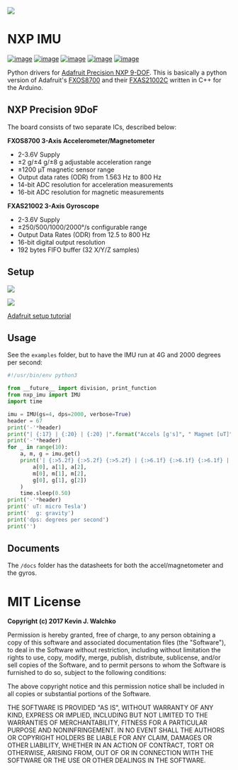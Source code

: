 ![](https://raw.githubusercontent.com/MomsFriendlyRobotCompany/nxp_imu/master/docs/pics/imu-iso.jpg)

# NXP IMU

[![image](https://img.shields.io/pypi/l/nxp_imu.svg)](https://github.com/MomsFriendlyRobotCompany/nxp_imu)
[![image](https://img.shields.io/pypi/pyversions/nxp_imu.svg)](https://github.com/MomsFriendlyRobotCompany/nxp_imu)
[![image](https://img.shields.io/pypi/wheel/nxp_imu.svg)](https://github.com/MomsFriendlyRobotCompany/nxp_imu)
[![image](https://img.shields.io/pypi/v/nxp_imu.svg)](https://github.com/MomsFriendlyRobotCompany/nxp_imu)
[![image](https://travis-ci.org/MomsFriendlyRobotCompany/nxp_imu.svg?branch=master)](https://travis-ci.org/MomsFriendlyRobotCompany/nxp_imu)

Python drivers for [Adafruit Precision NXP
9-DOF](https://www.adafruit.com/product/3463). This is basically a
python version of Adafruit\'s
[FXOS8700](https://github.com/adafruit/Adafruit_FXOS8700) and their
[FXAS21002C](https://github.com/adafruit/Adafruit_FXAS21002C) written in
C++ for the Arduino.

## NXP Precision 9DoF

The board consists of two separate ICs, described below:

**FXOS8700 3-Axis Accelerometer/Magnetometer**

-   2-3.6V Supply
-   ±2 g/±4 g/±8 g adjustable acceleration range
-   ±1200 µT magnetic sensor range
-   Output data rates (ODR) from 1.563 Hz to 800 Hz
-   14-bit ADC resolution for acceleration measurements
-   16-bit ADC resolution for magnetic measurements

**FXAS21002 3-Axis Gyroscope**

-   2-3.6V Supply
-   ±250/500/1000/2000°/s configurable range
-   Output Data Rates (ODR) from 12.5 to 800 Hz
-   16-bit digital output resolution
-   192 bytes FIFO buffer (32 X/Y/Z samples)

## Setup

![](https://raw.githubusercontent.com/MomsFriendlyRobotCompany/nxp_imu/master/docs/pics/imu-front.jpg)

![](https://raw.githubusercontent.com/MomsFriendlyRobotCompany/nxp_imu/master/docs/pics/imu-back.jpg)

[Adafruit setup
tutorial](https://learn.adafruit.com/nxp-precision-9dof-breakout?view=all)

## Usage

See the `examples` folder, but to have the IMU run at 4G and 2000
degrees per second:

```python
#!/usr/bin/env python3

from __future__ import division, print_function
from nxp_imu import IMU
import time

imu = IMU(gs=4, dps=2000, verbose=True)
header = 67
print('-'*header)
print("| {:17} | {:20} | {:20} |".format("Accels [g's]", " Magnet [uT]", "Gyros [dps]"))
print('-'*header)
for _ in range(10):
    a, m, g = imu.get()
    print('| {:>5.2f} {:>5.2f} {:>5.2f} | {:>6.1f} {:>6.1f} {:>6.1f} | {:>6.1f} {:>6.1f} {:>6.1f} |'.format(
        a[0], a[1], a[2],
        m[0], m[1], m[2],
        g[0], g[1], g[2])
    )
    time.sleep(0.50)
print('-'*header)
print(' uT: micro Tesla')
print('  g: gravity')
print('dps: degrees per second')
print('')
```

## Documents

The `/docs` folder has the datasheets for both the accel/magnetometer
and the gyros.

# MIT License

**Copyright (c) 2017 Kevin J. Walchko**

Permission is hereby granted, free of charge, to any person obtaining a
copy of this software and associated documentation files (the
"Software"), to deal in the Software without restriction, including
without limitation the rights to use, copy, modify, merge, publish,
distribute, sublicense, and/or sell copies of the Software, and to
permit persons to whom the Software is furnished to do so, subject to
the following conditions:

The above copyright notice and this permission notice shall be included
in all copies or substantial portions of the Software.

THE SOFTWARE IS PROVIDED "AS IS", WITHOUT WARRANTY OF ANY KIND,
EXPRESS OR IMPLIED, INCLUDING BUT NOT LIMITED TO THE WARRANTIES OF
MERCHANTABILITY, FITNESS FOR A PARTICULAR PURPOSE AND NONINFRINGEMENT.
IN NO EVENT SHALL THE AUTHORS OR COPYRIGHT HOLDERS BE LIABLE FOR ANY
CLAIM, DAMAGES OR OTHER LIABILITY, WHETHER IN AN ACTION OF CONTRACT,
TORT OR OTHERWISE, ARISING FROM, OUT OF OR IN CONNECTION WITH THE
SOFTWARE OR THE USE OR OTHER DEALINGS IN THE SOFTWARE.
